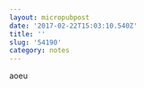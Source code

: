 ```yaml
---
layout: micropubpost
date: '2017-02-22T15:03:10.540Z'
title: ''
slug: '54190'
category: notes
---
```

aoeu
